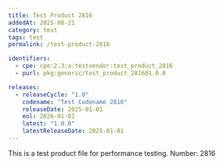 ```yaml
---
title: Test Product 2816
addedAt: 2025-08-21
category: test
tags: test
permalink: /test-product-2816

identifiers:
  - cpe: cpe:2.3:a:testvendor:test_product_2816
  - purl: pkg:generic/test_product_2816@1.0.0

releases:
  - releaseCycle: "1.0"
    codename: "Test Codename 2816"
    releaseDate: 2025-01-01
    eol: 2026-01-01
    latest: "1.0.0"
    latestReleaseDate: 2025-01-01
---
```


This is a test product file for performance testing. Number: 2816
